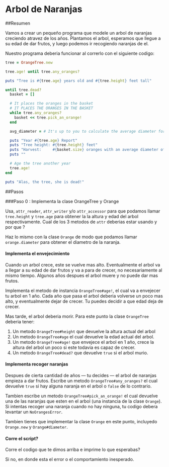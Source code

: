 # Arbol de Naranjas

##Resumen

Vamos a crear un pequeño programa que modele un arbol de naranjas creciendo atravez de los años. Plantamos el arbol, esperamos que llegue a su edad de dar frutos, y luego podemos ir recogiendo naranjas de el.

Nuestro programa deberia funcionar al correrlo con el siguiente codigo:

```ruby
tree = OrangeTree.new

tree.age! until tree.any_oranges?

puts "Tree is #{tree.age} years old and #{tree.height} feet tall"

until tree.dead?
  basket = []

  # It places the oranges in the basket
  # IT PLACES THE ORANGES IN THE BASKET
  while tree.any_oranges?
    basket << tree.pick_an_orange!
  end

  avg_diameter = # It's up to you to calculate the average diameter for this harvest.

  puts "Year #{tree.age} Report"
  puts "Tree height: #{tree.height} feet"
  puts "Harvest:     #{basket.size} oranges with an average diameter of #{avg_diameter} inches"
  puts ""

  # Age the tree another year
  tree.age!
end

puts "Alas, the tree, she is dead!"
```

##Pasos

###Paso 0 : Implementa la clase OrangeTree y Orange

Usa, `attr_reader`, `attr_writer` y/o `attr_accessor` para que podamos llamar `tree.height` y `tree.age` para obtener la la altura y edad del arbol respectivamente. Cual de los 3 metodos de `attr` deberias estar usando y por que ?

Haz lo mismo con la clase `Orange` de modo que podamos llamar `orange.diameter` para obtener el diametro de la naranja.

#### Implementa el envejecimiento

Cuando un arbol crece, este se vuelve mas alto. Eventualmente el arbol va a llegar a su edad de dar frutos y va a para de crecer, no necesariamente al mismo tiempo. Algunos años despues el arbol muere y no puede dar mas frutos.

Implementa el metodo de instancia `OrangeTree#age!`, el cual va a envejecer tu arbol en 1 año. Cada año que pasa el arbol deberia volverse un poco mas alto, y eventualmente dejar de crecer. Tu puedes decidir a que edad deja de crecer.

Mas tarde, el arbol deberia morir. Para este punto la clase `OrangeTree` deberia tener:

1. Un metodo `OrangeTree#height` que devuelve la altura actual del arbol
2. Un metodo `OrangeTree#age` el cual devuelve la edad actual del arbol.
3. Un metodo `OrangeTree#age!` que envejece el arbol en 1 año, crece la altura del arbol un poco si este todavia es capaz de crecer.
4. Un metodo `OrangeTree#dead?` que devuelve `true` si el arbol murio.

#### Implementa recoger naranjas

Despues de cierta cantidad de años &mdash; tu decides &mdash; el arbol de naranjas empieza a dar frutos. Escribe un metodo `OrangeTree#any_oranges?` el cual devuelve `true` si hay alguna naranja en el arbol o `false` de lo contrario.

Tambien escribe un metodo `OrangeTree#pick_an_orange!` el cual devuelve una de las naranjas que esten en el arbol (una instancia de la clase `Orange`). Si intentas recoger una naranja cuando no hay ninguna, tu codigo debera levantar un `NoOrangesError`.

Tambien tienes que implementar la clase `Orange` en este punto, incluyedo `Orange.new` y `Orange#diameter`.

#### Corre el script?

Corre el codigo que te dimos arriba e imprime lo que esperabas?

Si no, en donde esta el error o el comportamiento inesperado.
